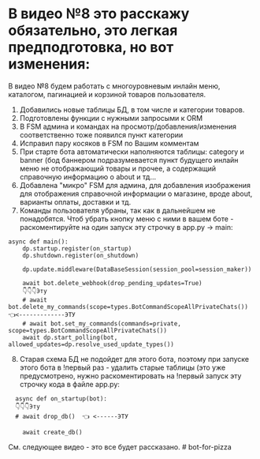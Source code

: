 # В видео №8 это расскажу обязательно, это легкая предподготовка, но вот изменения:
В видео №8 будем работать с многоуровневым инлайн меню, каталогом, пагинацией и корзиной товаров пользователя.

1) Добавились новые таблицы БД, в том числе и категории товаров.
2) Подготовлены функции с нужными запросыми к ORM
3) В FSM админа и командах на просмотр/добавления/изменения соответственно тоже появился пункт категории
4) Исправил пару косяков в FSM по Вашим комментам
5) При старте бота автоматически наполняются таблицы: category и banner (бод баннером подразумевается пункт будущего инлайн меню не отображающий товары и прочее, а содержащий справочную информацию о about и тд...
6) Добавлена "микро" FSM для админа, для добавления изображения для отображения справочной информации о магазине, вроде about, варианты оплаты, доставки и тд.
7) Команды пользователя убраны, так как в дальнейшем не понадобятся. Чтоб убрать кнопку меню с ними в вашем боте - раскоментируйте на один запуск эту строчку в app.py -> main:
```
async def main():
    dp.startup.register(on_startup)
    dp.shutdown.register(on_shutdown)

    dp.update.middleware(DataBaseSession(session_pool=session_maker))

    await bot.delete_webhook(drop_pending_updates=True)
    👇👇👇Эту
    # await bot.delete_my_commands(scope=types.BotCommandScopeAllPrivateChats())    👈<-------------ЭТУ
    # await bot.set_my_commands(commands=private, scope=types.BotCommandScopeAllPrivateChats())
    await dp.start_polling(bot, allowed_updates=dp.resolve_used_update_types())
```
8) Старая схема БД не подойдет для этого бота, поэтому при запуске этого бота в !первый раз - удалить старые таблицы (это уже предусмотрено, нужно раскоментировать на !первый запуск эту строчку кода в файле app.py:

```
  async def on_startup(bot):
  👇👇👇Эту
  # await drop_db()  👈 <------ЭТУ

    await create_db()
```
   См. следующее видео - это все будет рассказано.
#   b o t - f o r - p i z z a  
 